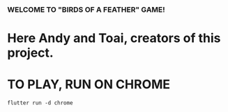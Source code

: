 ### WELCOME TO "BIRDS OF A FEATHER" GAME!
# Here Andy and Toai, creators of this project.

# TO PLAY, RUN ON CHROME

    flutter run -d chrome
